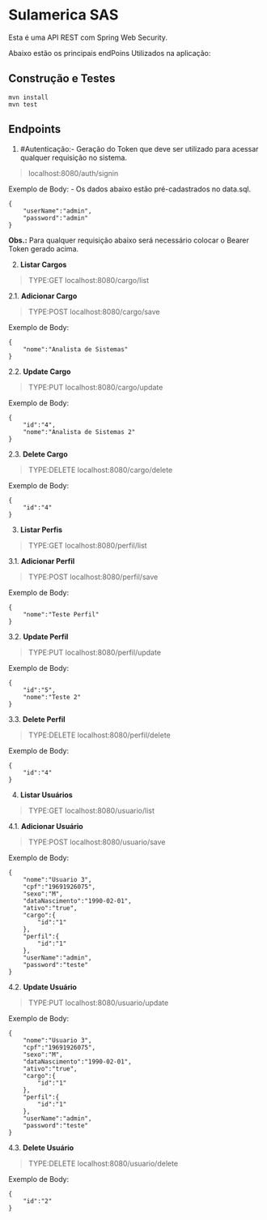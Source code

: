 # Sulamerica SAS

Esta é uma API REST com Spring Web Security.

Abaixo estão os principais endPoins Utilizados na aplicação:

## Construção e Testes

```
mvn install
mvn test
```

## Endpoints

1. #Autenticação:- Geração do Token que deve ser utilizado para acessar qualquer requisição no sistema.
>localhost:8080/auth/signin

Exemplo de Body: - Os dados abaixo estão pré-cadastrados no data.sql.
```
{
	"userName":"admin",
	"password":"admin"
}
```

**Obs.:** Para qualquer requisição abaixo será necessário colocar o Bearer Token gerado acima.

2. **Listar Cargos**
>TYPE:GET localhost:8080/cargo/list

2.1. **Adicionar Cargo**
>TYPE:POST localhost:8080/cargo/save

Exemplo de Body:
```
{
	"nome":"Analista de Sistemas"
}
```

2.2. **Update Cargo**
>TYPE:PUT localhost:8080/cargo/update

Exemplo de Body:
```
{
	"id":"4",
	"nome":"Analista de Sistemas 2"
}
```

2.3. **Delete Cargo**
>TYPE:DELETE localhost:8080/cargo/delete

Exemplo de Body:
```
{
	"id":"4"
}
```

3. **Listar Perfis**
>TYPE:GET localhost:8080/perfil/list

3.1. **Adicionar Perfil**
>TYPE:POST localhost:8080/perfil/save

Exemplo de Body:
```
{
	"nome":"Teste Perfil"
}
```

3.2. **Update Perfil**
>TYPE:PUT localhost:8080/perfil/update

Exemplo de Body:
```
{
	"id":"5",
	"nome":"Teste 2"
}
```

3.3. **Delete Perfil**
>TYPE:DELETE localhost:8080/perfil/delete

Exemplo de Body:
```
{
	"id":"4"
}
```

4. **Listar Usuários**
>TYPE:GET localhost:8080/usuario/list

4.1. **Adicionar Usuário**
>TYPE:POST localhost:8080/usuario/save

Exemplo de Body:
```
{
	"nome":"Usuario 3",
	"cpf":"19691926075",
	"sexo":"M",
	"dataNascimento":"1990-02-01",
	"ativo":"true",
	"cargo":{
		"id":"1"
	},
	"perfil":{
		"id":"1"
	},
	"userName":"admin",
	"password":"teste"
}
```

4.2. **Update Usuário**
>TYPE:PUT localhost:8080/usuario/update

Exemplo de Body:
```
{
	"nome":"Usuario 3",
	"cpf":"19691926075",
	"sexo":"M",
	"dataNascimento":"1990-02-01",
	"ativo":"true",
	"cargo":{
		"id":"1"
	},
	"perfil":{
		"id":"1"
	},
	"userName":"admin",
	"password":"teste"
}
```

4.3. **Delete Usuário**
>TYPE:DELETE localhost:8080/usuario/delete

Exemplo de Body:
```
{
	"id":"2"
}
```

